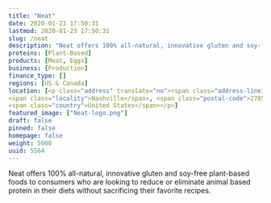 ```yaml
---
title: "Neat"
date: 2020-01-23 17:50:31
lastmod: 2020-01-23 17:50:31
slug: /neat
description: "Neat offers 100% all-natural, innovative gluten and soy-free plant-based foods to consumers who are looking to reduce or eliminate animal based protein in their diets without sacrificing their favorite recipes."
proteins: [Plant-Based]
products: [Meat, Eggs]
business: [Production]
finance_type: []
regions: [US & Canada]
location: [<p class="address" translate="no"><span class="address-line1">Industry Court</span><br>
<span class="locality">Nashville</span>, <span class="postal-code">27856</span><br>
<span class="country">United States</span></p>]
featured_image: ["Neat-logo.png"]
draft: false
pinned: false
homepage: false
weight: 5000
uuid: 5564
---
```

<p>Neat offers 100% all-natural, innovative gluten and soy-free plant-based foods to consumers who are looking to reduce or eliminate animal based protein in their diets without sacrificing their favorite recipes.</p>
